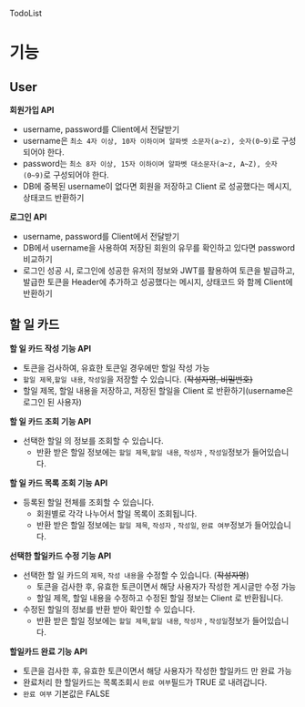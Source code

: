 TodoList

# 기능
## User
**회원가입 API**
- username, password를 Client에서 전달받기
- username은  `최소 4자 이상, 10자 이하이며 알파벳 소문자(a~z), 숫자(0~9)`로 구성되어야 한다.
- password는  `최소 8자 이상, 15자 이하이며 알파벳 대소문자(a~z, A~Z), 숫자(0~9)`로 구성되어야 한다.
- DB에 중복된 username이 없다면 회원을 저장하고 Client 로 성공했다는 메시지, 상태코드 반환하기


**로그인 API**
- username, password를 Client에서 전달받기
- DB에서 username을 사용하여 저장된 회원의 유무를 확인하고 있다면 password 비교하기
- 로그인 성공 시, 로그인에 성공한 유저의 정보와 JWT를 활용하여 토큰을 발급하고,
  발급한 토큰을 Header에 추가하고 성공했다는 메시지, 상태코드 와 함께 Client에 반환하기

## 할 일 카드
**할 일 카드 작성 기능 API**
- 토큰을 검사하여, 유효한 토큰일 경우에만 할일 작성 가능
- `할일 제목`,`할일 내용`, `작성일`을 저장할 수 있습니다. (~~작성자명, 비밀번호)~~
- 할일 제목, 할일 내용을 저장하고, 저장된 할일을 Client 로 반환하기(username은 로그인 된 사용자)


**할 일 카드  조회 기능 API**
- 선택한 할일 의 정보를 조회할 수 있습니다.
  - 반환 받은 할일 정보에는 `할일 제목`,`할일 내용`, `작성자` , `작성일`정보가 들어있습니다.

**할 일 카드 목록 조회 기능 API**
- 등록된 할일 전체를 조회할 수 있습니다.
  - 회원별로 각각 나누어서 할일 목록이 조회됩니다.
  - 반환 받은 할일 정보에는 `할일 제목`, `작성자` , `작성일`, `완료 여부`정보가 들어있습니다.

**선택한 할일카드 수정 기능 API**
- 선택한 할 일 카드의 `제목`, `작성 내용`을 수정할 수 있습니다. (~~작성자명~~)
  - 토큰을 검사한 후, 유효한 토큰이면서 해당 사용자가 작성한 게시글만 수정 가능
  - 할일 제목, 할일 내용을 수정하고 수정된 할일 정보는 Client 로 반환됩니다.
- 수정된 할일의 정보를 반환 받아 확인할 수 있습니다.
    - 반환 받은 할일 정보에는 `할일 제목`,`할일 내용`, `작성자` , `작성일`정보가 들어있습니다.


**할일카드 완료 기능 API**
- 토큰을 검사한 후, 유효한 토큰이면서 해당 사용자가 작성한 할일카드 만 완료 가능
- 완료처리 한 할일카드는 목록조회시 `완료 여부`필드가 TRUE 로 내려갑니다.
- `완료 여부` 기본값은 FALSE